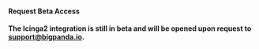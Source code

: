 <!-- docs-only-start -->
<!-- section-separator -->

#### Request Beta Access

__The Icinga2 integration is still in beta and will be opened upon request to support@bigpanda.io.__
<!-- section-separator -->
<!-- docs-only-end -->
